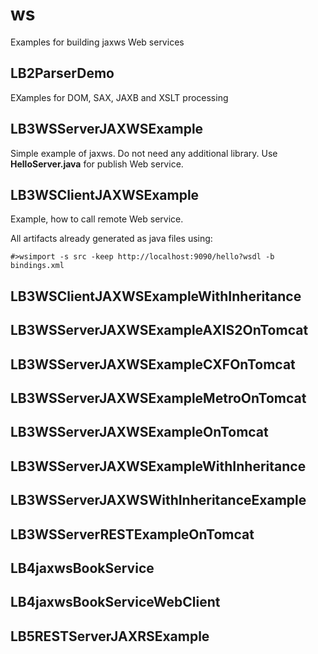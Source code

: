 # ws
Examples for building jaxws Web services
## LB2ParserDemo
EXamples for DOM, SAX, JAXB and XSLT processing
## LB3WSServerJAXWSExample
Simple example of jaxws.
Do not need any additional library.
Use **HelloServer.java** for publish Web service.
## LB3WSClientJAXWSExample
Example, how to call remote Web service.

All artifacts already generated as java files using:
```
#>wsimport -s src -keep http://localhost:9090/hello?wsdl -b bindings.xml
```
## LB3WSClientJAXWSExampleWithInheritance
## LB3WSServerJAXWSExampleAXIS2OnTomcat
## LB3WSServerJAXWSExampleCXFOnTomcat
## LB3WSServerJAXWSExampleMetroOnTomcat
## LB3WSServerJAXWSExampleOnTomcat
## LB3WSServerJAXWSExampleWithInheritance
## LB3WSServerJAXWSWithInheritanceExample
## LB3WSServerRESTExampleOnTomcat
## LB4jaxwsBookService
## LB4jaxwsBookServiceWebClient
## LB5RESTServerJAXRSExample
